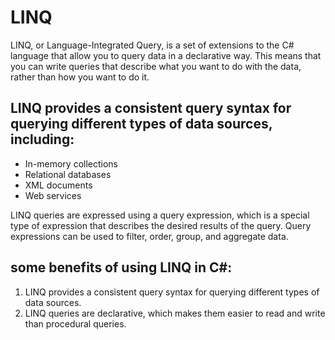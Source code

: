 # LINQ
LINQ, or Language-Integrated Query, is a set of extensions to the C# language that allow you to query data in a declarative way.
This means that you can write queries that describe what you want to do with the data, rather than how you want to do it.

## LINQ provides a consistent query syntax for querying different types of data sources, including:
- In-memory collections
- Relational databases
- XML documents
- Web services

LINQ queries are expressed using a query expression, which is a special type of expression that describes the desired results of the query. 
Query expressions can be used to filter, order, group, and aggregate data.

## some benefits of using LINQ in C#:
1. LINQ provides a consistent query syntax for querying different types of data sources.
2. LINQ queries are declarative, which makes them easier to read and write than procedural queries.

